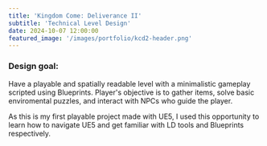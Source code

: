 ```yaml
---
title: 'Kingdom Come: Deliverance II'
subtitle: 'Technical Level Design'
date: 2024-10-07 12:00:00
featured_image: '/images/portfolio/kcd2-header.png'
---
```


### Design goal:
Have a playable and spatially readable level with a minimalistic gameplay scripted using Blueprints. Player's objective is to gather items, solve basic enviromental puzzles, and interact with NPCs who guide the player.

As this is my first playable project made with UE5, I used this opportunity to learn how to navigate UE5 and get familiar with LD tools and Blueprints respectively.

